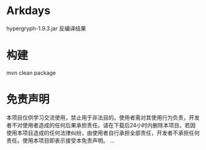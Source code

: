 # Arkdays
hypergryph-1.9.3.jar 反编译结果

# 构建
mvn clean package

# 免责声明
本项目仅供学习交流使用，禁止用于非法目的。使用者需对其使用行为负责，开发者不对使用者造成的任何后果承担责任。请在下载后24小时内删除本项目。若因使用本项目造成的任何法律纠纷，由使用者自行承担全部责任，开发者不承担任何责任。使用本项目即表示接受本免责声明。
...
